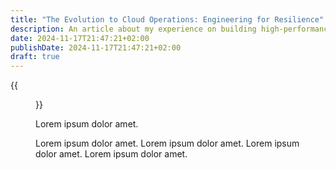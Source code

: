 ```yaml
---
title: "The Evolution to Cloud Operations: Engineering for Resilience"
description: An article about my experience on building high-performance Teams for Cloud Operations Engineering.
date: 2024-11-17T21:47:21+02:00
publishDate: 2024-11-17T21:47:21+02:00
draft: true
---
```

{{<figure src="/posts/images/sunrise-938998_1280.jpg" caption="Photo by [Freesally @ Pixbay](https://pixabay.com/photos/sunrise-stonehenge-ancient-sky-938998/)" link="/posts/hello-w0rld/#content">}}

Lorem ipsum dolor amet.

<!--more-->

Lorem ipsum dolor amet. Lorem ipsum dolor amet. Lorem ipsum dolor amet. Lorem ipsum dolor amet.